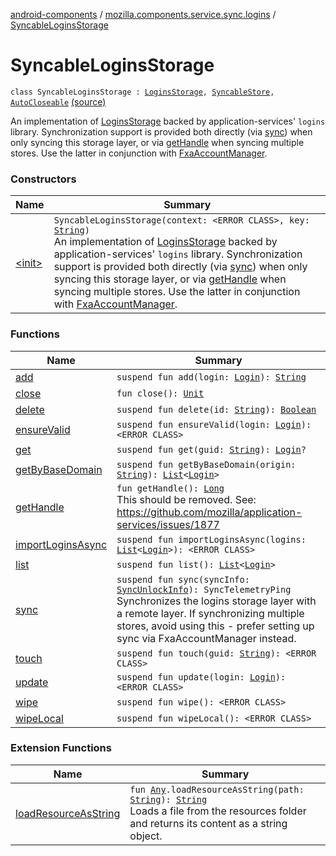 [android-components](../../index.md) / [mozilla.components.service.sync.logins](../index.md) / [SyncableLoginsStorage](./index.md)

# SyncableLoginsStorage

`class SyncableLoginsStorage : `[`LoginsStorage`](../../mozilla.components.concept.storage/-logins-storage/index.md)`, `[`SyncableStore`](../../mozilla.components.concept.sync/-syncable-store/index.md)`, `[`AutoCloseable`](https://developer.android.com/reference/java/lang/AutoCloseable.html) [(source)](https://github.com/mozilla-mobile/android-components/blob/master/components/service/sync-logins/src/main/java/mozilla/components/service/sync/logins/SyncableLoginsStorage.kt#L112)

An implementation of [LoginsStorage](../../mozilla.components.concept.storage/-logins-storage/index.md) backed by application-services' `logins` library.
Synchronization support is provided both directly (via [sync](sync.md)) when only syncing this storage layer,
or via [getHandle](get-handle.md) when syncing multiple stores. Use the latter in conjunction with [FxaAccountManager](#).

### Constructors

| Name | Summary |
|---|---|
| [&lt;init&gt;](-init-.md) | `SyncableLoginsStorage(context: <ERROR CLASS>, key: `[`String`](https://kotlinlang.org/api/latest/jvm/stdlib/kotlin/-string/index.html)`)`<br>An implementation of [LoginsStorage](../../mozilla.components.concept.storage/-logins-storage/index.md) backed by application-services' `logins` library. Synchronization support is provided both directly (via [sync](sync.md)) when only syncing this storage layer, or via [getHandle](get-handle.md) when syncing multiple stores. Use the latter in conjunction with [FxaAccountManager](#). |

### Functions

| Name | Summary |
|---|---|
| [add](add.md) | `suspend fun add(login: `[`Login`](../../mozilla.components.concept.storage/-login/index.md)`): `[`String`](https://kotlinlang.org/api/latest/jvm/stdlib/kotlin/-string/index.html) |
| [close](close.md) | `fun close(): `[`Unit`](https://kotlinlang.org/api/latest/jvm/stdlib/kotlin/-unit/index.html) |
| [delete](delete.md) | `suspend fun delete(id: `[`String`](https://kotlinlang.org/api/latest/jvm/stdlib/kotlin/-string/index.html)`): `[`Boolean`](https://kotlinlang.org/api/latest/jvm/stdlib/kotlin/-boolean/index.html) |
| [ensureValid](ensure-valid.md) | `suspend fun ensureValid(login: `[`Login`](../../mozilla.components.concept.storage/-login/index.md)`): <ERROR CLASS>` |
| [get](get.md) | `suspend fun get(guid: `[`String`](https://kotlinlang.org/api/latest/jvm/stdlib/kotlin/-string/index.html)`): `[`Login`](../../mozilla.components.concept.storage/-login/index.md)`?` |
| [getByBaseDomain](get-by-base-domain.md) | `suspend fun getByBaseDomain(origin: `[`String`](https://kotlinlang.org/api/latest/jvm/stdlib/kotlin/-string/index.html)`): `[`List`](https://kotlinlang.org/api/latest/jvm/stdlib/kotlin.collections/-list/index.html)`<`[`Login`](../../mozilla.components.concept.storage/-login/index.md)`>` |
| [getHandle](get-handle.md) | `fun getHandle(): `[`Long`](https://kotlinlang.org/api/latest/jvm/stdlib/kotlin/-long/index.html)<br>This should be removed. See: https://github.com/mozilla/application-services/issues/1877 |
| [importLoginsAsync](import-logins-async.md) | `suspend fun importLoginsAsync(logins: `[`List`](https://kotlinlang.org/api/latest/jvm/stdlib/kotlin.collections/-list/index.html)`<`[`Login`](../../mozilla.components.concept.storage/-login/index.md)`>): <ERROR CLASS>` |
| [list](list.md) | `suspend fun list(): `[`List`](https://kotlinlang.org/api/latest/jvm/stdlib/kotlin.collections/-list/index.html)`<`[`Login`](../../mozilla.components.concept.storage/-login/index.md)`>` |
| [sync](sync.md) | `suspend fun sync(syncInfo: `[`SyncUnlockInfo`](../-sync-unlock-info.md)`): SyncTelemetryPing`<br>Synchronizes the logins storage layer with a remote layer. If synchronizing multiple stores, avoid using this - prefer setting up sync via FxaAccountManager instead. |
| [touch](touch.md) | `suspend fun touch(guid: `[`String`](https://kotlinlang.org/api/latest/jvm/stdlib/kotlin/-string/index.html)`): <ERROR CLASS>` |
| [update](update.md) | `suspend fun update(login: `[`Login`](../../mozilla.components.concept.storage/-login/index.md)`): <ERROR CLASS>` |
| [wipe](wipe.md) | `suspend fun wipe(): <ERROR CLASS>` |
| [wipeLocal](wipe-local.md) | `suspend fun wipeLocal(): <ERROR CLASS>` |

### Extension Functions

| Name | Summary |
|---|---|
| [loadResourceAsString](../../mozilla.components.support.test.file/kotlin.-any/load-resource-as-string.md) | `fun `[`Any`](https://kotlinlang.org/api/latest/jvm/stdlib/kotlin/-any/index.html)`.loadResourceAsString(path: `[`String`](https://kotlinlang.org/api/latest/jvm/stdlib/kotlin/-string/index.html)`): `[`String`](https://kotlinlang.org/api/latest/jvm/stdlib/kotlin/-string/index.html)<br>Loads a file from the resources folder and returns its content as a string object. |
